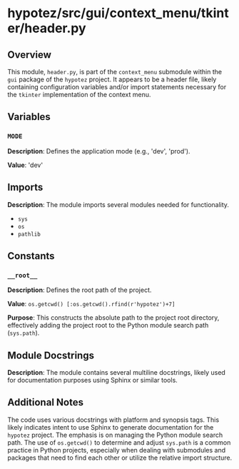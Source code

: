 # hypotez/src/gui/context_menu/tkinter/header.py

## Overview

This module, `header.py`, is part of the `context_menu` submodule within the `gui` package of the `hypotez` project. It appears to be a header file, likely containing configuration variables and/or import statements necessary for the `tkinter` implementation of the context menu.


## Variables

### `MODE`

**Description**: Defines the application mode (e.g., 'dev', 'prod').

**Value**:  'dev'


## Imports


**Description**: The module imports several modules needed for functionality.

- `sys`
- `os`
- `pathlib`


## Constants


### `__root__`

**Description**:  Defines the root path of the project.


**Value**:  `os.getcwd() [:os.getcwd().rfind(r'hypotez')+7]`

**Purpose**:  This constructs the absolute path to the project root directory, effectively adding the project root to the Python module search path (`sys.path`).


## Module Docstrings

**Description**: The module contains several multiline docstrings, likely used for documentation purposes using Sphinx or similar tools.


## Additional Notes

The code uses various docstrings with platform and synopsis tags.  This likely indicates intent to use Sphinx to generate documentation for the `hypotez` project. The emphasis is on managing the Python module search path.  The use of `os.getcwd()` to determine and adjust `sys.path` is a common practice in Python projects, especially when dealing with submodules and packages that need to find each other or utilize the relative import structure.